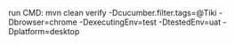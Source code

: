 run CMD:
mvn clean verify -Dcucumber.filter.tags=@Tiki -Dbrowser=chrome -DexecutingEnv=test -DtestedEnv=uat -Dplatform=desktop


